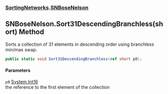 ### [SortingNetworks](./SortingNetworks.md 'SortingNetworks').[SNBoseNelson](./SortingNetworks-SNBoseNelson.md 'SortingNetworks.SNBoseNelson')
## SNBoseNelson.Sort31DescendingBranchless(short) Method
Sorts a collection of 31 elements in descending order using branchless min/max swap.  
```csharp
public static void Sort31DescendingBranchless(ref short p0);
```
#### Parameters
<a name='SortingNetworks-SNBoseNelson-Sort31DescendingBranchless(short)-p0'></a>
`p0` [System.Int16](https://docs.microsoft.com/en-us/dotnet/api/System.Int16 'System.Int16')  
the reference to the first element of the collection  
  
